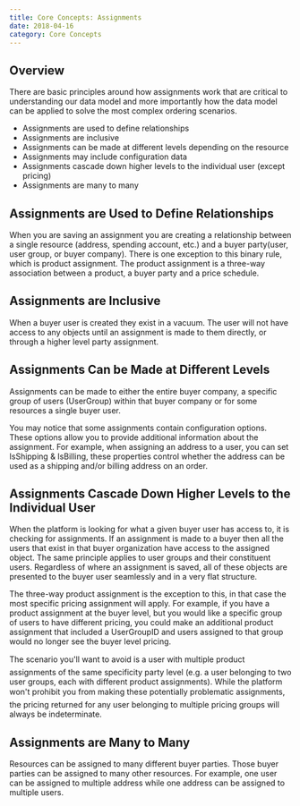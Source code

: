 ```yaml
---
title: Core Concepts: Assignments
date: 2018-04-16
category: Core Concepts
---
```



## Overview

There are basic principles around how assignments work that are critical to
understanding our data model and more importantly how the data model can be
applied to solve the most complex ordering scenarios.

  * Assignments are used to define relationships
  * Assignments are inclusive
  * Assignments can be made at different levels depending on the resource
  * Assignments may include configuration data
  * Assignments cascade down higher levels to the individual user (except pricing)
  * Assignments are many to many

## Assignments are Used to Define Relationships

When you are saving an assignment you are creating a relationship between a
single resource (address, spending account, etc.) and a buyer party(user, user
group, or buyer company). There is one exception to this binary rule, which is
product assignment. The product assignment is a three-way association between
a product, a buyer party and a price schedule.

##  Assignments are Inclusive

When a buyer user is created they exist in a vacuum. The user will not have
access to any objects until an assignment is made to them directly, or through
a higher level party assignment.

##  Assignments Can be Made at Different Levels

Assignments can be made to either the entire buyer company, a specific group
of users (UserGroup) within that buyer company or for some resources a single
buyer user.

You may notice that some assignments contain configuration options. These
options allow you to provide additional information about the assignment. For
example, when assigning an address to a user, you can set IsShipping &
IsBilling, these properties control whether the address can be used as a
shipping and/or billing address on an order.

##  Assignments Cascade Down Higher Levels to the Individual User

When the platform is looking for what a given buyer user has access to, it is
checking for assignments. If an assignment is made to a buyer then all the
users that exist in that buyer organization have access to the assigned
object. The same principle applies to user groups and their constituent users.
Regardless of where an assignment is saved, all of these objects are presented
to the buyer user seamlessly and in a very flat structure.

The three-way product assignment is the exception to this, in that case the
most specific pricing assignment will apply. For example, if you have a
product assignment at the buyer level, but you would like a specific group of
users to have different pricing, you could make an additional product
assignment that included a UserGroupID and users assigned to that group would
no longer see the buyer level pricing.

The scenario you'll want to avoid is a user with multiple product
assignments of the same specificity party level (e.g. a user belonging to two
user groups, each with different product assignments). While the platform
won't prohibit you from making these potentially problematic assignments,
the pricing returned for any user belonging to multiple pricing groups will
always be indeterminate.

##  Assignments are Many to Many

Resources can be assigned to many different buyer parties. Those buyer parties
can be assigned to many other resources. For example, one user can be assigned
to multiple address while one address can be assigned to multiple users.

